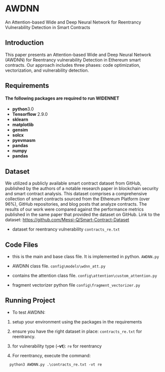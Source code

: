 # AWDNN
An Attention-based Wide and Deep Neural Network for Reentrancy Vulnerability Detection in Smart Contracts

## Introduction
This paper presents an Attention-based Wide and Deep Neural Network (AWDNN) for Reentrancy vulnerability Detection in Ethereum smart contracts.
 Our approach includes three phases: code optimization, vectorization, and vulnerability detection. 

## Requirements

#### The following packages are required to run WIDENNET
* **python**3.0
* **Tensorflow** 2.9.0
* **sklearn**
* **matplotlib**
* **gensim**
* **solcx**
* **pyevmasm**
* **pandas**
* **numpy**
* **pandas**

## Dataset
We utilized a publicly available smart contract dataset from GitHub, published by the authors of a notable research paper in blockchain security and smart contract analysis. This dataset comprises a comprehensive collection of smart contracts sourced from the Ethereum Platform (over 96%), GitHub repositories, and
blog posts that analyze contracts. The results of our work were compared against the performance metrics published in the same paper that provided
the dataset on GitHub. Link to the dataset: https://github.com/Messi-Q/Smart-Contract-Dataset

 * dataset for reentrancy vulnerability
 `contracts_re.txt`

## Code Files

* this is the main and base class file. It is implemented in python.
`AWDNN.py` 

* AWDNN class file.
  `config\models\wdnn_att.py`

* contains the attention class file.
  `config\attention\custom_attention.py`

* fragment vectorizer python file
  `config\fragment_vectorizer.py` 



## Running Project
* To test AWDNN:
1. setup your environment using the packages in the requirements
2. ensure you have the right dataset in place: `contracts_re.txt` for reentrancy.
3. for vulnerability type (**-vt**): `re` for reentrancy
   
4. For reentrancy, execute the command:
```
  python3 AWDNN.py .\contracts_re.txt -vt re
```
   
